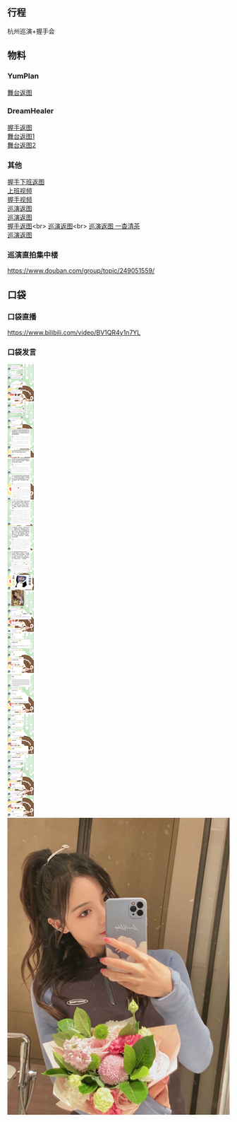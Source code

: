 ## 行程
杭州巡演+握手会

## 物料
### YumPlan
[舞台返图](https://weibo.com/7335378002/KByMJxyN8)<br>

### DreamHealer
[握手返图](https://weibo.com/6375088879/KBtOqtATY)<br>
[舞台返图1](https://weibo.com/6375088879/KBvNvhZ3v)<br>
[舞台返图2](https://weibo.com/6375088879/KBwzyEajH)<br>
### 其他
[握手下班返图](https://weibo.com/5635893381/KBuv3AN40)<br>
[上班视频](https://weibo.com/7530467213/KBv40fmAS)<br>
[握手视频](https://weibo.com/7530467213/KBv93qmrV)<br>
[巡演返图](https://weibo.com/2103306582/KBOE2kakU)<br>
[巡演返图](https://weibo.com/7273379134/KBNPcxDT6)<br>
[握手返图](https://weibo.com/5578001524/KBXcbkkvz?)<br>
[巡演返图](https://m.weibo.cn/status/4690370463534201?)<br>
[巡演返图 一杳清茶](https://weibo.com/2103306582/KC7PmixvB)<br>
[巡演返图](https://weibo.com/5635893381/KC6GM4qau)
### 巡演直拍集中楼
https://www.douban.com/group/topic/249051559/

## 口袋
### 口袋直播
https://www.bilibili.com/video/BV1QR4y1n7YL
### 口袋发言
![口袋发言](./pocket48/imgs/messages1.jpeg)<br>
![口袋图片](./pocket48/imgs/P1.jpeg)<br>